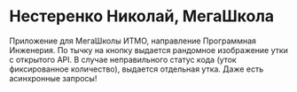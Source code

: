 # Нестеренко Николай, МегаШкола

Приложение для МегаШколы ИТМО, направление Программная Инженерия. По тычку на кнопку выдается рандомное изображение утки с открытого API. В случае неправильного статус кода (уток фиксированное количество), выдается отдельная утка. Даже есть асинхронные запросы!
